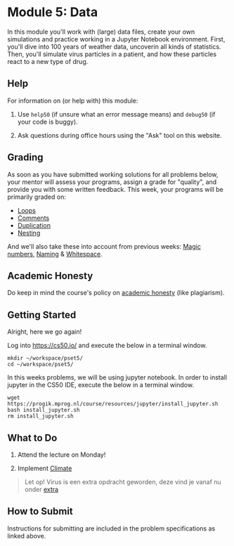 # Module 5: Data

In this module you'll work with (large) data files, create your own simulations and practice working in a Jupyter Notebook environment. First, you'll dive into 100 years of weather data, uncoverin all kinds of statistics. Then, you'll simulate virus particles in a patient, and how these particles react to a new type of drug.  


## Help

For information on (or help with) this module:

1. Use `help50` (if unsure what an error message means) and `debug50` (if your code is buggy).

2. Ask questions during office hours using the "Ask" tool on this website.


## Grading

As soon as you have submitted working solutions for all problems below, your mentor will assess your programs, assign a grade for "quality", and provide you with some written feedback. This week, your programs will be primarily graded on:

- [Loops](/quality-aspects/loops)
- [Comments](/quality-aspects/comments)
- [Duplication](/quality-aspects/duplication)
- [Nesting](/quality-aspects/nesting)

And we'll also take these into account from previous weeks: [Magic numbers](/quality-aspects/magic-numbers), [Naming](/quality-aspects/naming) & [Whitespace](/quality-aspects/whitespace).


## Academic Honesty

Do keep in mind the course's policy on [academic honesty](/syllabus) (like plagiarism).


## Getting Started

Alright, here we go again!

Log into <https://cs50.io/> and execute the below in a terminal window.

    mkdir ~/workspace/pset5/
    cd ~/workspace/pset5/

In this weeks problems, we will be using jupyter notebook. In order to install jupyter in the CS50 IDE, execute the below in a terminal window.

    wget https://progik.mprog.nl/course/resources/jupyter/install_jupyter.sh
    bash install_jupyter.sh
    rm install_jupyter.sh


## What to Do

1. Attend the lecture on Monday!

2. Implement [Climate](/problems/climate)

> Let op! Virus is een extra opdracht geworden, deze vind je vanaf nu onder [extra](/modules/extra)

## How to Submit

Instructions for submitting are included in the problem specifications as linked above.
